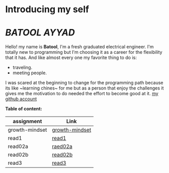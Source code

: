 # Introducing my self
# *BATOOL AYYAD*

Hello!
my name is **Batool**,
I'm a fresh graduated electrical engineer. I'm totally new to programming but I'm choosing it as a career for the flexibility that it has. 
And like almost every one my favorite thing to do is: 
- traveling.
-  meeting people.

I was scared at the beginning to change for the programming path because its like ~learning chines~ for me but as a person that enjoy the challenges it gives me the motivation to do needed the effort to become good at it.
[my github account](https://github.com/Batoolayyad)



**Table of content:**

|        assignment        |         Link                         |
|--------------------------|--------------------------------------|   
|         growth-mindset   | [growth-mindset](growth-mindset.md)  |
|         read1            | [read1](read1.md)                    |
|         read02a          | [raed02a](read02a.md)                |
|         read02b          | [read02b](read02b.md)                |
|         read3            | [read3](read3.md)                    |
